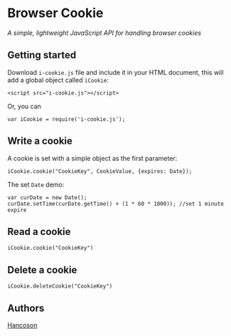 # Browser Cookie
*A simple, lightweight JavaScript API for handling browser cookies*

## Getting started

Download `i-cookie.js` file and include it in your HTML document, this will add a global object called `iCookie`:

```
<script src="i-cookie.js"></script>
```
Or, you can 

```
var iCookie = require('i-cookie.js');
```
## Write a cookie

A cookie is set with a simple object as the first parameter:

```
iCookie.cookie("CookieKey", CookieValue, {expires: Date});
```
The set `Date` demo:

```
var curDate = new Date();
curDate.setTime(curDate.getTime() + (1 * 60 * 1000)); //set 1 minute expire
```

## Read a cookie

```
iCookie.cookie("CookieKey")
```
## Delete a cookie

```
iCookie.deleteCookie("CookieKey")
```

## Authors

[Hancoson](https://github.com/Hancoson)